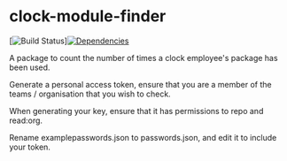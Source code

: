 # clock-module-finder

[![Build Status](https://img.shields.io/travis/clocklimited/clock-module-finder/master.svg?style=flat-square)][![Dependencies](https://img.shields.io/david/primus/primus.svg?style=flat-square)](https://david-dm.org/clocklimited/clock-module-finder)

A package to count the number of times a clock employee's package has been used.

Generate a personal access token, ensure that you are a member of the teams / organisation that you wish to check.

When generating your key, ensure that it has permissions to repo and read:org.

Rename examplepasswords.json to passwords.json, and edit it to include your token.
